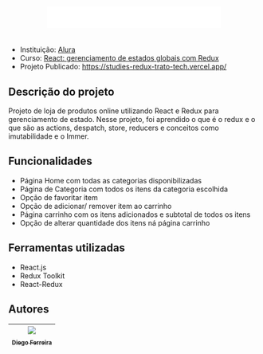 # <p align="center">![Trato Tech](./src/assets/logo.svg)<br></p>

* Instituição: [Alura](https://www.alura.com)
* Curso: [React: gerenciamento de estados globais com Redux](https://cursos.alura.com.br/course/react-gerenciamento-estados-globais-redux)
* Projeto Publicado: https://studies-redux-trato-tech.vercel.app/

## Descrição do projeto
Projeto de loja de produtos online utilizando React e Redux para gerenciamento de estado. Nesse projeto, foi aprendido o que é o redux e o que são as actions, despatch, store, reducers e conceitos como imutabilidade e o Immer.

## Funcionalidades
* Página Home com todas as categorias disponibilizadas
* Página de Categoria com todos os itens da categoria escolhida
* Opção de favoritar item
* Opção de adicionar/ remover item ao carrinho
* Página carrinho com os itens adicionados e subtotal de todos os itens
* Opção de alterar quantidade dos itens ná página carrinho

## Ferramentas utilizadas
* React.js
* Redux Toolkit
* React-Redux

## Autores
| [<img src="https://avatars.githubusercontent.com/u/97759524?v=4" width=115><br><sub>Diego Ferreira</sub>](https://github.com/diegonf) | 
| :---: |

